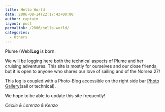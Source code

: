 ```yaml
---
title: Hello World
date: 2006-08-14T22:17:43+00:00
author: captain
layout: post
permalink: /2006/hello-world/
categories:
  - Others
---
```

Plume (Web)**Log** is born.

We will be logging here both the technical aspects of Plume and her cruising
adventures. This site is mostly for ourselves and our close friends, but it is
open to anyone who shares our love of sailing and of the Norsea 27!

This log is coupled with a Photo-Blog accessible on the right side bar
[Photo Gallery](https://photos.flupes.family/Public/Plume/)(sail or technical).

We hope to be able to update this site frequently!

_Cécile & Lorenzo & Kenzo_
